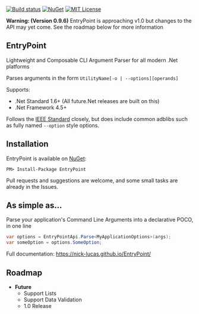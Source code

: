 [![Build status](https://ci.appveyor.com/api/projects/status/bocpkn9t5lhan1o9?svg=true)](https://ci.appveyor.com/project/Nick-Lucas/entrypoint)
[![NuGet](https://img.shields.io/nuget/v/EntryPoint.svg)](https://www.nuget.org/packages/EntryPoint)
[![MIT License](https://img.shields.io/github/license/Nick-Lucas/EntryPoint.svg)](https://github.com/Nick-Lucas/EntryPoint/blob/master/LICENSE)

**Warning: (Version 0.9.6)** EntryPoint is approaching v1.0 but changes to the API may yet come. See the roadmap below for more information

## EntryPoint

Lightweight and Composable CLI Argument Parser for all modern .Net platforms

Parses arguments in the form `UtilityName[-o | --options][operands]`

Supports:

* .Net Standard 1.6+ (All future.Net releases are built on this)
* .Net Framework 4.5+

Follows the [IEEE Standard](http://pubs.opengroup.org/onlinepubs/9699919799/basedefs/V1_chap12.html) closely, but does include common adblibs such as fully named `--option` style options.

## Installation
EntryPoint is available on [NuGet](https://www.nuget.org/packages/EntryPoint):

	PM> Install-Package EntryPoint

Pull requests and suggestions are welcome, and some small tasks are already in the Issues.

## As simple as...

Parse your application's Command Line Arguments into a declarative POCO, in one line
```C#
var options = EntryPointApi.Parse<MyApplicationOptions>(args);
var someOption = options.SomeOption;
```

Full documentation: https://nick-lucas.github.io/EntryPoint/

## Roadmap
* **Future**
	* Support Lists
	* Support Data Validation
	* 1.0 Release